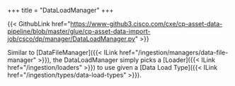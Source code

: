 +++
title = "DataLoadManager"
+++

{{< GithubLink href="https://www-github3.cisco.com/cxe/cp-asset-data-pipeline/blob/master/glue/cp-asset-data-import-job/csco/dp/manager/DataLoadManager.py" >}}

Similar to [DataFileManager]({{< ILink href="/ingestion/managers/data-file-manager" >}}), the DataLoadManager simply picks a [Loader]({{< ILink href="/ingestion/loaders" >}}) to use given a [Data Load Type]({{< ILink href="/ingestion/types/data-load-types" >}}).
